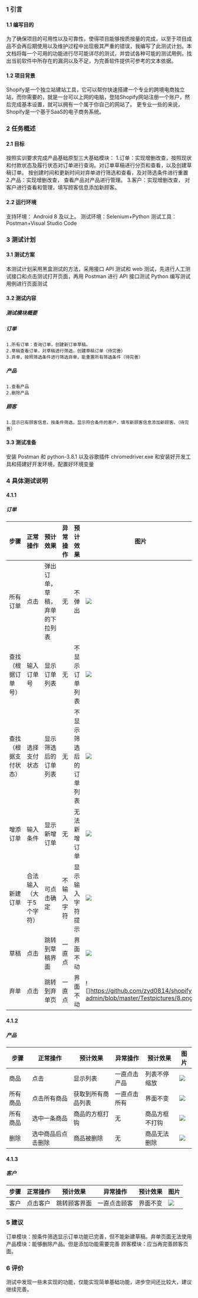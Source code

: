 ### 1 引言

#### 1.1 编写目的

为了确保项目的可用性以及可靠性，使得项目能够按质按量的完成，以至于项目成品不会再后期使用以及维护过程中出现极其严重的错误，我编写了此测试计划。本文档将每一个可用的功能进行尽可能详尽的测试，并尝试各种可能的测试用例，找出当前软件中所存在的漏洞以及不足，为完善软件提供可参考的文本依据。

#### 1.2 项目背景

Shopify是一个独立站建站工具，它可以帮你快速搭建一个专业的跨境电商独立站，而你需要的，就是一台可以上网的电脑，登陆Shopify网站注册一个账户，然后完成基本设置，就可以拥有一个属于你自己的网站了。
更专业一些的来说，Shopify是一个基于SaaS的电子商务系统。



### 2 任务概述

#### 2.1 目标

按照实训要求完成产品基础原型三大基础模块：
1.订单：实现增删改查，按照现状和付款状态及履行状态对订单进行查询。对订单草稿进行分页和查看，以及创建草稿订单。 按创建时间和更新时间对弃单进行筛选和查看，及对筛选条件进行重置
2.产品：实现增删改查， 查看产品对产品进行管理。
3.客户：实现增删改查， 对客户进行查看和管理，填写顾客信息添加新顾客。



#### 2.2 运行环境

支持环境： Android 8 及以上。 测试环境：Selenium+Python 测试工具：Postman+Visual Studio Code

### 3 测试计划

#### 3.1 测试方案

本测试计划采用黑盒测试的方法，采用接口 API 测试和 web 测试，先进行人工测试接口和点击测试打开页面，再用 Postman 进行 API 接口测试 Python 编写测试用例进行页面测试

#### 3.2 测试内容

##### 测试模块概要

##### 订单

    1.所有订单：查询订单，创建新订单草稿。
    2.草稿查看订单，对草稿进行筛选，创建草稿订单（待完善）
    3.弃单，按照筛选条件进行筛选弃单，能重置所有筛选条件（待完善）

##### 产品

    1.查看产品
	2.删除产品

##### 顾客

    1.显示已有顾客信息，按条件筛选，显示符合条件的客户，填写新顾客信息添加新顾客。（待完善）

#### 3.3 测试准备

安装 Postman 和 python-3.8.1 以及谷歌插件 chromedriver.exe 和安装好开发工具和搭建好开发环境，配置好环境变量

### 4 具体测试说明

#### 4.1.1



##### 订单

| 步骤 | 正常操作 | 预计效果 | 异常操作 | 预计效果 | 图片 |
| --- | --- | --- | --- | --- | --- |
| 所有订单 | 点击 | 弹出订单，草稿，弃单的下拉列表 | 无| 不弹出 | ![](https://github.com/zyd0814/shopify-admin/blob/master/Testpictures/1.png) |
| 查找（根据订单号） | 输入订单号 | 显示订单列表 | 无 | 不显示订单列表 | ![](https://github.com/zyd0814/shopify-admin/blob/master/Testpictures/2.png) |
| 查找（根据支付状态） | 选择支付状态 | 显示筛选后的订单列表 | 无 | 不显示筛选后的订单列表 | ![](https://github.com/zyd0814/shopify-admin/blob/master/Testpictures/4.png) |
| 增添订单 | 输入条件 | 显示新增订单 | 无 | 无法新增订单 | ![](https://github.com/zyd0814/shopify-admin/blob/master/Testpictures/3.png) |
| 新建订单|  合法输入（大于5个字符） | 可点击确定 | 不输入字符| 显示输入字符提示| ![](https://github.com/zyd0814/shopify-admin/blob/master/Testpictures/6.png) |
|  草稿| 点击 | 跳转到草稿界面| 一直点 | 界面不动| ![](https://github.com/zyd0814/shopify-admin/blob/master/Testpictures/7.png) |
| 弃单|  点击 |  跳转到弃单页 | 一直点| 界面不动| ![]https://github.com/zyd0814/shopify-admin/blob/master/Testpictures/8.png) |



#### 4.1.2

##### 产品

| 步骤 | 正常操作     | 预计效果     | 异常操作     | 预计效果     | 图片               |
| ---- | ------------ | ------------ | ------------ | ------------ | ------------------ |
| 商品   | 点击     | 显示列表     | 一直点击产品 | 列表不停缩放 | ![](https://github.com/zyd0814/shopify-admin/blob/master/Testpictures/9.png) |
| 所有商品    | 点击所有商品 | 获取到所有商品列表 | 一直点击所有 | 界面不变     | ![](https://github.com/zyd0814/shopify-admin/blob/master/Testpictures/10.png) |
| 所有商品    | 选中一条商品 | 商品的方框打钩 | 无 | 商品方框不打钩     | ![](https://github.com/zyd0814/shopify-admin/blob/master/Testpictures/11.png) |
| 删除   | 选中商品后点击删除 | 商品被删除 | 无 | 商品无法删除     | ![](https://github.com/zyd0814/shopify-admin/blob/master/Testpictures/12.png) |

#### 4.1.3

##### 客户

| 步骤     | 正常操作 | 预计效果               | 异常操作     | 预计效果     | 图片               |
| -------- | -------- | ---------------------- | ------------ | ------------ | ------------------ |
| 客户        | 点击客户 | 跳转顾客界面           | 一直点击顾客 | 界面不变     | ![](https://github.com/zyd0814/shopify-admin/blob/master/Testpictures/13.png) |



### 5 建议

订单模块：按条件筛选显示订单功能已完善，但不能新建草稿。弃单页面无法使用
产品模块：能够删除产品。但是添加功能需要完善
顾客模块：应当再完善顾客页面。

### 6 评价

测试中发现一些未实现的功能，仅能实现简单基础功能，进步空间还比较大，建议继续完善。

